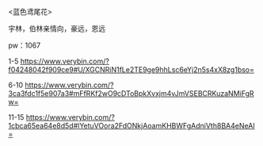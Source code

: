 <蓝色鸢尾花>

宇林，伯林亲情向，豪远，恩远

pw：1067

1-5 https://www.verybin.com/?f04248042f909ce9#U/XGCNRiN1fLe2TE9ge9hhLsc6eYj2n5s4xX8zg1bso=

6-10 https://www.verybin.com/?3ca3fdc1f5e907a3#mFfRKf2wO9cDToBpkXvxjm4vJmVSEBCRKuzaNMiFgRw=

11-15 https://www.verybin.com/?1cbca65ea64e8d5d#lYetuVOora2FdONkjAoamKHBWFgAdniVth8BA4eNeAI=
